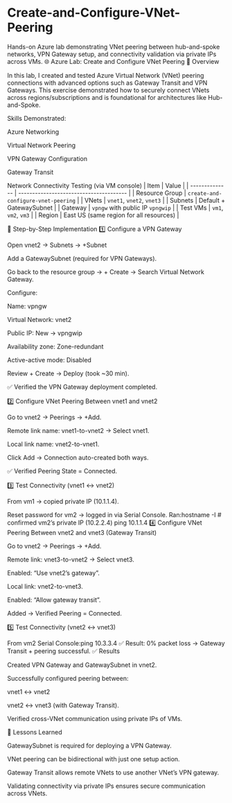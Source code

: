 # Create-and-Configure-VNet-Peering
Hands-on Azure lab demonstrating VNet peering between hub-and-spoke networks, VPN Gateway setup, and connectivity validation via private IPs across VMs.
🌐 Azure Lab: Create and Configure VNet Peering
📖 Overview

In this lab, I created and tested Azure Virtual Network (VNet) peering connections with advanced options such as Gateway Transit and VPN Gateways.
This exercise demonstrated how to securely connect VNets across regions/subscriptions and is foundational for architectures like Hub-and-Spoke.

Skills Demonstrated:

Azure Networking

Virtual Network Peering

VPN Gateway Configuration

Gateway Transit

Network Connectivity Testing (via VM console)
| Item           | Value                                   |
| -------------- | --------------------------------------- |
| Resource Group | `create-and-configure-vnet-peering`     |
| VNets          | `vnet1`, `vnet2`, `vnet3`               |
| Subnets        | Default + GatewaySubnet                 |
| Gateway        | `vpngw` with public IP `vpngwip`        |
| Test VMs       | `vm1`, `vm2`, `vm3`                     |
| Region         | East US (same region for all resources) |

🚀 Step-by-Step Implementation
1️⃣ Configure a VPN Gateway

Open vnet2 → Subnets → +Subnet

Add a GatewaySubnet (required for VPN Gateways).

Go back to the resource group → + Create → Search Virtual Network Gateway.

Configure:

Name: vpngw

Virtual Network: vnet2

Public IP: New → vpngwip

Availability zone: Zone-redundant

Active-active mode: Disabled

Review + Create → Deploy (took ~30 min).

✅ Verified the VPN Gateway deployment completed.

2️⃣ Configure VNet Peering Between vnet1 and vnet2

Go to vnet2 → Peerings → +Add.

Remote link name: vnet1-to-vnet2 → Select vnet1.

Local link name: vnet2-to-vnet1.

Click Add → Connection auto-created both ways.

✅ Verified Peering State = Connected.

3️⃣ Test Connectivity (vnet1 ↔ vnet2)

From vm1 → copied private IP (10.1.1.4).

Reset password for vm2 → logged in via Serial Console.
Ran:hostname -I   # confirmed vm2’s private IP (10.2.2.4)
ping 10.1.1.4
4️⃣ Configure VNet Peering Between vnet2 and vnet3 (Gateway Transit)

Go to vnet2 → Peerings → +Add.

Remote link: vnet3-to-vnet2 → Select vnet3.

Enabled: “Use vnet2’s gateway”.

Local link: vnet2-to-vnet3.

Enabled: “Allow gateway transit”.

Added → Verified Peering = Connected.

5️⃣ Test Connectivity (vnet2 ↔ vnet3)

From vm2 Serial Console:ping 10.3.3.4
✅ Result: 0% packet loss → Gateway Transit + peering successful.
✅ Results

Created VPN Gateway and GatewaySubnet in vnet2.

Successfully configured peering between:

vnet1 ↔ vnet2

vnet2 ↔ vnet3 (with Gateway Transit).

Verified cross-VNet communication using private IPs of VMs.

🧠 Lessons Learned

GatewaySubnet is required for deploying a VPN Gateway.

VNet peering can be bidirectional with just one setup action.

Gateway Transit allows remote VNets to use another VNet’s VPN gateway.

Validating connectivity via private IPs ensures secure communication across VNets.
